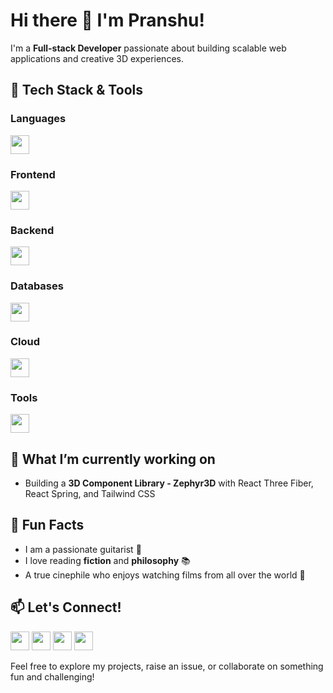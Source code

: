 # Hi there 👋 I'm Pranshu!

I'm a **Full-stack Developer** passionate about building scalable web applications and creative 3D experiences.
## 🔧 Tech Stack & Tools

### Languages
<img height="30rem" src="https://skillicons.dev/icons?i=javascript,typescript,python,java,cpp,cs"/>

### Frontend
<img height="30rem" src="https://skillicons.dev/icons?i=react,next,tailwind,threejs"/>

### Backend 
<img height="30rem" src="https://skillicons.dev/icons?i=spring,nodejs,express,unity,gradle"/>

### Databases
<img height="30rem" src="https://skillicons.dev/icons?i=mongo,mysql"/>

### Cloud
<img height="30rem" src="https://skillicons.dev/icons?i=aws,docker"/>

### Tools
<img height="30rem" src="https://skillicons.dev/icons?i=git,grafana,prometheus"/>

## 💼 What I’m currently working on

- Building a **3D Component Library - Zephyr3D** with React Three Fiber, React Spring, and Tailwind CSS

## 🎯 Fun Facts

- I am a passionate guitarist 🎸
- I love reading **fiction** and **philosophy** 📚
- A true cinephile who enjoys watching films from all over the world 🎥

## 📫 Let's Connect!
<a target="_blank" href="https://www.linkedin.com/in/pranshu-kumar-gond/"><img height="30rem" src="https://skillicons.dev/icons?i=linkedin"/></a>
<a target="_blank" href="https://x.com/madraven05"><img height="30rem" src="https://skillicons.dev/icons?i=twitter"/></a>
<a target="_blank" href="https://instagram.com/madraven05"><img height="30rem" src="https://skillicons.dev/icons?i=instagram"/></a>
<a target="_blank" href="https://instagram.com/madraven05"><img height="30rem" src="https://skillicons.dev/icons?i=gmail"/></a>





Feel free to explore my projects, raise an issue, or collaborate on something fun and challenging!

